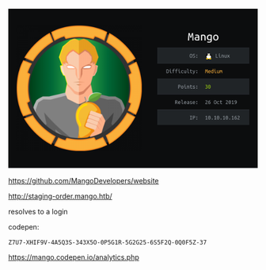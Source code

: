 ![](./logo.png)


https://github.com/MangoDevelopers/website



http://staging-order.mango.htb/

resolves to a login



codepen: 
```
Z7U7-XHIF9V-4A5Q3S-343X5O-0P5G1R-5G2G25-6S5F2Q-0Q0F5Z-37
```


https://mango.codepen.io/analytics.php